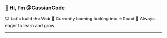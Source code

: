 ### 👋 Hi, I’m @CassianCode
💻 Let's build the Web
👀 Currently learning looking into ⚛️React
🌱 Always eager to learn and grow

---
